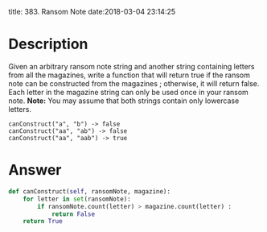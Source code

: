 title: 383. Ransom Note
date:2018-03-04 23:14:25

# Description
Given an arbitrary ransom note string and another string containing letters from all the magazines, write a function that will return true if the ransom note can be constructed from the magazines ; otherwise, it will return false.
Each letter in the magazine string can only be used once in your ransom note.
**Note:**
You may assume that both strings contain only lowercase letters.
```
canConstruct("a", "b") -> false
canConstruct("aa", "ab") -> false
canConstruct("aa", "aab") -> true
```

# Answer
```python
def canConstruct(self, ransomNote, magazine):
    for letter in set(ransomNote):
        if ransomNote.count(letter) > magazine.count(letter) :
            return False
    return True
```
